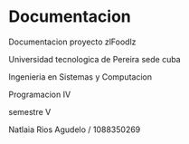 # Documentacion

Documentacion proyecto zlFoodlz

Universidad tecnologica de Pereira sede cuba 

Ingenieria en Sistemas y Computacion

Programacion IV

semestre V

Natlaia Rios Agudelo / 1088350269
